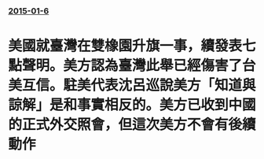 ### [2015-01-6](/news/2015/01/6/index.md)

##### 
#  美國就臺灣在雙橡園升旗一事，續發表七點聲明。美方認為臺灣此舉已經傷害了台美互信。駐美代表沈呂巡說美方「知道與諒解」是和事實相反的。美方已收到中國的正式外交照會，但這次美方不會有後續動作



